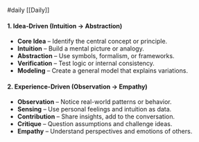 #daily 
[[Daily]]

#### 1. Idea-Driven (Intuition → Abstraction)

- **Core Idea** – Identify the central concept or principle.  
- **Intuition** – Build a mental picture or analogy.  
- **Abstraction** – Use symbols, formalism, or frameworks.  
- **Verification** – Test logic or internal consistency.  
- **Modeling** – Create a general model that explains variations.  

#### 2. Experience-Driven (Observation → Empathy)

- **Observation** – Notice real-world patterns or behavior.  
- **Sensing** – Use personal feelings and intuition as data.  
- **Contribution** – Share insights, add to the conversation.  
- **Critique** – Question assumptions and challenge ideas.  
- **Empathy** – Understand perspectives and emotions of others.
